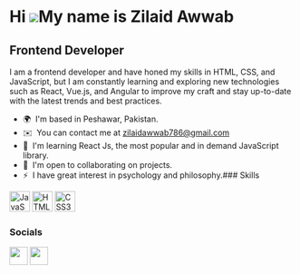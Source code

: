 Hi ![](https://user-images.githubusercontent.com/18350557/176309783-0785949b-9127-417c-8b55-ab5a4333674e.gif)My name is Zilaid Awwab
====================================================================================================================================

Frontend Developer
------------------

I am a frontend developer and have honed my skills in HTML, CSS, and JavaScript, but I am constantly learning and exploring new technologies such as React, Vue.js, and Angular to improve my craft and stay up-to-date with the latest trends and best practices.

*   🌍  I'm based in Peshawar, Pakistan.
*   ✉️  You can contact me at [zilaidawwab786@gmail.com](mailto:zilaidawwab786@gmail.com)
*   🧠  I'm learning React Js, the most popular and in demand JavaScript library.
*   🤝  I'm open to collaborating on projects.
*   ⚡  I have great interest in psychology and philosophy.### Skills 
<p align="left">
<a href="https://developer.mozilla.org/en-US/docs/Web/JavaScript" target="_blank" rel="noreferrer"><img src="https://raw.githubusercontent.com/danielcranney/readme-generator/main/public/icons/skills/javascript-colored.svg" width="36" height="36" alt="JavaScript" /></a>
<a href="https://developer.mozilla.org/en-US/docs/Glossary/HTML5" target="_blank" rel="noreferrer"><img src="https://raw.githubusercontent.com/danielcranney/readme-generator/main/public/icons/skills/html5-colored.svg" width="36" height="36" alt="HTML5" /></a>
<a href="https://www.w3.org/TR/CSS/#css" target="_blank" rel="noreferrer"><img src="https://raw.githubusercontent.com/danielcranney/readme-generator/main/public/icons/skills/css3-colored.svg" width="36" height="36" alt="CSS3" /></a>
</p>
                    
 ### Socials
                  
                  
 <p align="left">
 <a href="https://www.github.com/ZilaidAwwab" target="_blank" rel="noreferrer"><img src="https://raw.githubusercontent.com/danielcranney/readme-generator/main/public/icons/socials/github.svg" width="32" height="32" /></a>
 <a href="https://www.linkedin.com/in/zilaid-awwab/" target="_blank" rel="noreferrer"><img src="https://raw.githubusercontent.com/danielcranney/readme-generator/main/public/icons/socials/linkedin.svg" width="32" height="32" /></a></p>
